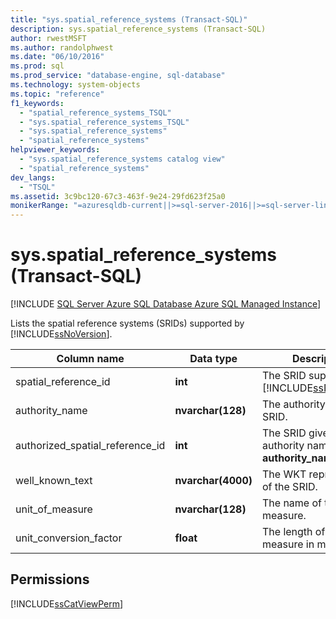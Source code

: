 ```yaml
---
title: "sys.spatial_reference_systems (Transact-SQL)"
description: sys.spatial_reference_systems (Transact-SQL)
author: rwestMSFT
ms.author: randolphwest
ms.date: "06/10/2016"
ms.prod: sql
ms.prod_service: "database-engine, sql-database"
ms.technology: system-objects
ms.topic: "reference"
f1_keywords:
  - "spatial_reference_systems_TSQL"
  - "sys.spatial_reference_systems_TSQL"
  - "sys.spatial_reference_systems"
  - "spatial_reference_systems"
helpviewer_keywords:
  - "sys.spatial_reference_systems catalog view"
  - "spatial_reference_systems"
dev_langs:
  - "TSQL"
ms.assetid: 3c9bc120-67c3-463f-9e24-29fd623f25a0
monikerRange: "=azuresqldb-current||>=sql-server-2016||>=sql-server-linux-2017||=azuresqldb-mi-current"
---
```

# sys.spatial_reference_systems (Transact-SQL)
[!INCLUDE [SQL Server Azure SQL Database Azure SQL Managed Instance](../../includes/applies-to-version/sql-asdb-asdbmi.md)]

  Lists the spatial reference systems (SRIDs) supported by [!INCLUDE[ssNoVersion](../../includes/ssnoversion-md.md)].  

  
|Column name|Data type|Description|  
|-----------------|---------------|-----------------|  
|spatial_reference_id|**int**|The SRID supported by [!INCLUDE[ssNoVersion](../../includes/ssnoversion-md.md)].|  
|authority_name|**nvarchar(128)**|The authority of the SRID.|  
|authorized_spatial_reference_id|**int**|The SRID given by the authority named in **authority_name**.|  
|well_known_text|**nvarchar(4000)**|The WKT representation of the SRID.|  
|unit_of_measure|**nvarchar(128)**|The name of the unit of measure.|  
|unit_conversion_factor|**float**|The length of the unit of measure in meters.|  
  
## Permissions  
 [!INCLUDE[ssCatViewPerm](../../includes/sscatviewperm-md.md)]  
  
  
